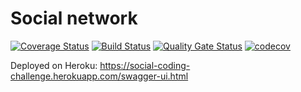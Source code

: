 # Social network

[![Coverage Status](https://coveralls.io/repos/github/anyulled/social-network/badge.svg?branch=master)](https://coveralls.io/github/anyulled/social-network?branch=master)
[![Build Status](https://travis-ci.org/anyulled/social-network.svg?branch=master)](https://travis-ci.org/anyulled/social-network)
[![Quality Gate Status](https://sonarcloud.io/api/project_badges/measure?project=social-network&metric=alert_status)](https://sonarcloud.io/dashboard?id=social-network)
[![codecov](https://codecov.io/gh/anyulled/social-network/branch/master/graph/badge.svg)](https://codecov.io/gh/anyulled/social-network)

Deployed on Heroku: https://social-coding-challenge.herokuapp.com/swagger-ui.html
